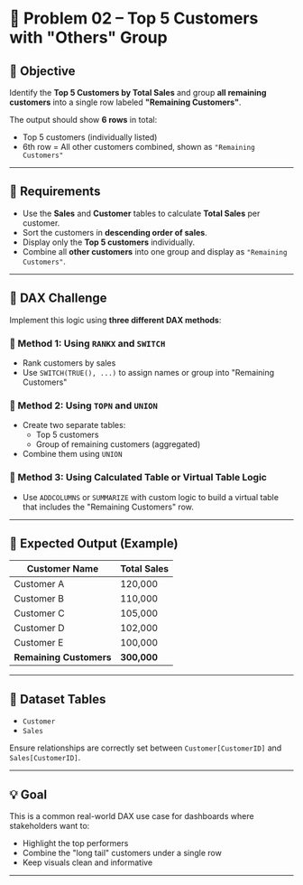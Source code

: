 # 🧩 Problem 02 – Top 5 Customers with "Others" Group

## 📝 Objective

Identify the **Top 5 Customers by Total Sales** and group **all remaining customers** into a single row labeled **"Remaining Customers"**.

The output should show **6 rows** in total:

- Top 5 customers (individually listed)
- 6th row = All other customers combined, shown as `"Remaining Customers"`

---

## 🎯 Requirements

- Use the **Sales** and **Customer** tables to calculate **Total Sales** per customer.
- Sort the customers in **descending order of sales**.
- Display only the **Top 5 customers** individually.
- Combine all **other customers** into one group and display as `"Remaining Customers"`.

---

## 🧠 DAX Challenge

Implement this logic using **three different DAX methods**:

### 🔹 Method 1: Using `RANKX` and `SWITCH`
- Rank customers by sales
- Use `SWITCH(TRUE(), ...)` to assign names or group into "Remaining Customers"

### 🔹 Method 2: Using `TOPN` and `UNION`
- Create two separate tables:
  - Top 5 customers
  - Group of remaining customers (aggregated)
- Combine them using `UNION`

### 🔹 Method 3: Using Calculated Table or Virtual Table Logic
- Use `ADDCOLUMNS` or `SUMMARIZE` with custom logic to build a virtual table that includes the "Remaining Customers" row.

---

## 🧩 Expected Output (Example)

| Customer Name       | Total Sales |
|---------------------|-------------|
| Customer A          | 120,000     |
| Customer B          | 110,000     |
| Customer C          | 105,000     |
| Customer D          | 102,000     |
| Customer E          | 100,000     |
| **Remaining Customers** | **300,000**   |

---

## 📁 Dataset Tables

- `Customer`
- `Sales`

Ensure relationships are correctly set between `Customer[CustomerID]` and `Sales[CustomerID]`.

---

## 💡 Goal

This is a common real-world DAX use case for dashboards where stakeholders want to:

- Highlight the top performers
- Combine the "long tail" customers under a single row
- Keep visuals clean and informative

---

